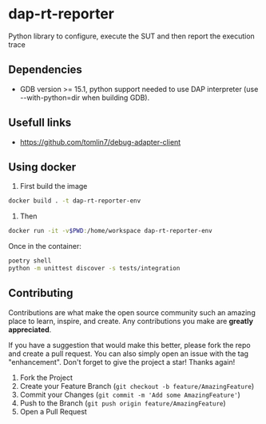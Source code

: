 # dap-rt-reporter

Python library to configure, execute the SUT and then report the execution trace

## Dependencies

* GDB version >= 15.1, python support needed to use DAP
interpreter (use --with-python=dir when building GDB).

## Usefull links

* <https://github.com/tomlin7/debug-adapter-client>

## Using docker

1. First build the image

``` sh
docker build . -t dap-rt-reporter-env
```

1. Then

``` sh
docker run -it -v$PWD:/home/workspace dap-rt-reporter-env
```

Once in the container:

``` sh
poetry shell
python -m unittest discover -s tests/integration
```

## Contributing

Contributions are what make the open source community such an amazing
place to learn, inspire, and create. Any contributions you make are **greatly appreciated**.

If you have a suggestion that would make this better, please fork
the repo and create a pull request. You can also simply open an
issue with the tag "enhancement".
Don't forget to give the project a star! Thanks again!

1. Fork the Project
2. Create your Feature Branch (`git checkout -b feature/AmazingFeature`)
3. Commit your Changes (`git commit -m 'Add some AmazingFeature'`)
4. Push to the Branch (`git push origin feature/AmazingFeature`)
5. Open a Pull Request
